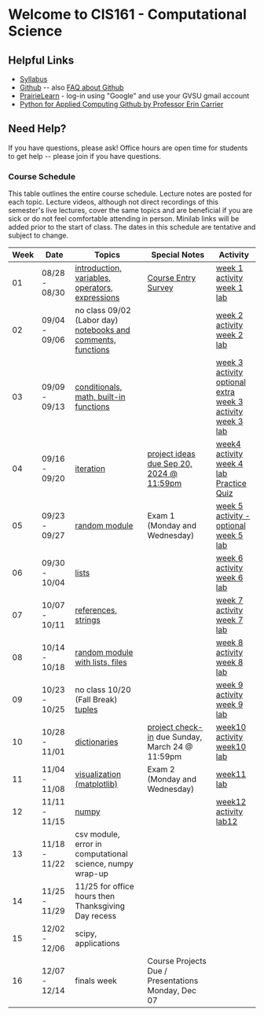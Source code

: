 # Welcome to CIS161 - Computational Science

## Helpful Links

* [Syllabus](syllabus.md)
* [Github](https://github.com/dujiaxin/CIS161-F24-GVSU) -- also [FAQ about Github](github-discussion-faq.md)
* [PrairieLearn](https://us.prairielearn.com/pl/course_instance/158155/) - log-in
  using "Google" and use your GVSU gmail account
* [Python for Applied Computing Github by Professor Erin Carrier](https://github.com/dujiaxin/python-for-applied-computing)

## Need Help?

If you have questions, please ask!  Office hours are open time for students
to get help -- please join if you have questions.

### Course Schedule

This table outlines the entire course schedule.  Lecture notes are
posted for each topic.  Lecture videos, although not direct recordings
of this semester's live lectures, cover the same topics and are beneficial
if you are sick or do not feel comfortable attending in person.
Minilab links will be added prior to the start of class.  The dates in this
schedule are tentative and subject to change.

| Week | Date          | Topics | Special Notes | Activity |
| ---- | ------------- | ------ | --------- | ------- |
|  01  | 08/28 - 08/30 | [introduction, variables, operators, expressions](https://us.prairielearn.com/pl/course_instance/158155/assessment_instance/7890960/) |  [Course Entry Survey](https://forms.gle/pGweDCqkVEtF4XJ99) | [week 1 activity](https://us.prairielearn.com/pl/course_instance/158155/assessment_instance/7919995) <br> [week 1 lab](https://us.prairielearn.com/pl/course_instance/158155/assessment/2434474/) |
|  02  | 09/04 - 09/06 | no class 09/02 (Labor day) <br> [notebooks and comments, functions](https://us.prairielearn.com/pl/course_instance/158155/assessment_instance/7920001) |  | [week 2 activity](https://us.prairielearn.com/pl/course_instance/158155/assessment_instance/7920294) <br> [week 2 lab](https://us.prairielearn.com/pl/course_instance/158155/assessment/2434478/) |
|  03  | 09/09 - 09/13 | [conditionals, math, built-in functions](https://us.prairielearn.com/pl/course_instance/158155/assessment_instance/7920309) | | [week 3 activity](https://us.prairielearn.com/pl/course_instance/158155/assessment_instance/7920311) <br> [optional extra week 3 activity](https://us.prairielearn.com/pl/course_instance/158155/assessment_instance/7920312) <br> [week 3 lab](https://us.prairielearn.com/pl/course_instance/158155/assessment/2434479/) |
|  04  | 09/16 - 09/20 | [iteration](https://us.prairielearn.com/pl/course_instance/158155/assessment_instance/7920314) | [project ideas due Sep 20, 2024 @ 11:59pm](https://us.prairielearn.com/pl/course_instance/158155/assessment/2434492/) | [week4 activity](https://us.prairielearn.com/pl/course_instance/158155/assessment_instance/7920315) <br> [week 4 lab](https://us.prairielearn.com/pl/course_instance/158155/assessment/2434480/) <br> [Practice Quiz](https://us.prairielearn.com/pl/course_instance/158155/assessment/2434490/) |
|  05  | 09/23 - 09/27 | [random module](https://us.prairielearn.com/pl/course_instance/158155/assessment_instance/7920318) | Exam 1 (Monday and Wednesday) | [week 5 activity - optional](https://us.prairielearn.com/pl/course_instance/158155/assessment_instance/7920321) <br> [week 5 lab](https://us.prairielearn.com/pl/course_instance/158155/assessment/2434481/) |
|  06  | 09/30 - 10/04 | [lists](https://us.prairielearn.com/pl/course_instance/158155/assessment_instance/7920323) | | [week 6 activity](https://us.prairielearn.com/pl/course_instance/158155/assessment_instance/7920324) <br> [week 6 lab](https://us.prairielearn.com/pl/course_instance/158155/assessment/2434482/) |
|  07  | 10/07 - 10/11 | [references, strings](https://us.prairielearn.com/pl/course_instance/147662/assessment/2399778) | | [week 7 activity](https://us.prairielearn.com/pl/course_instance/158155/assessment_instance/7920325) <br> [week 7 lab](https://us.prairielearn.com/pl/course_instance/158155/assessment/2434483/) |
|  08  | 10/14 - 10/18 | [random module with lists, files](https://us.prairielearn.com/pl/course_instance/158155/assessment_instance/7920326) | | [week 8 activity](https://us.prairielearn.com/pl/course_instance/158155/assessment_instance/7920327) <br> [week 8 lab](https://us.prairielearn.com/pl/course_instance/158155/assessment/2434484/) |
|  09  | 10/23 - 10/25 | no class 10/20 (Fall Break) <br> [tuples](https://us.prairielearn.com/pl/course_instance/158155/assessment_instance/7920328) |  | [week 9 activity](https://us.prairielearn.com/pl/course_instance/158155/assessment_instance/7920330) <br> [week 9 lab](https://us.prairielearn.com/pl/course_instance/158155/assessment/2434485/) |
|  10  | 10/28 - 11/01 | [dictionaries](https://us.prairielearn.com/pl/course_instance/158155/assessment_instance/7920331) | [project check-in](https://us.prairielearn.com/pl/course_instance/158155/assessment/2434491/) due Sunday, March 24 @ 11:59pm  | [week10 activity](https://us.prairielearn.com/pl/course_instance/158155/assessment/2434475/) <br> [week10 lab](https://us.prairielearn.com/pl/course_instance/158155/assessment/2434475/) |
|  11  | 11/04 - 11/08 | [visualization (matplotlib)](https://us.prairielearn.com/pl/course_instance/158155/assessment_instance/7920334) | Exam 2 (Monday and Wednesday) | [week11 lab](https://us.prairielearn.com/pl/course_instance/158155/assessment/2434476/) |
|  12  | 11/11 - 11/15 | [numpy](https://us.prairielearn.com/pl/course_instance/158155/assessment_instance/7920335) |  | [week12 activity](https://us.prairielearn.com/pl/course_instance/158155/assessment_instance/7920338) <br> [lab12](https://us.prairielearn.com/pl/course_instance/158155/instructor/assessment/2434477/questions) |
|  13  | 11/18 - 11/22 | csv module, error in computational science, numpy wrap-up | | |
|  14  | 11/25 - 11/29 | 11/25 for office hours then Thanksgiving Day recess | | |
|  15  | 12/02 - 12/06 | scipy, applications | | |
|  16  | 12/07 - 12/14 | finals week | Course Projects Due / Presentations Monday, Dec 07 | |

